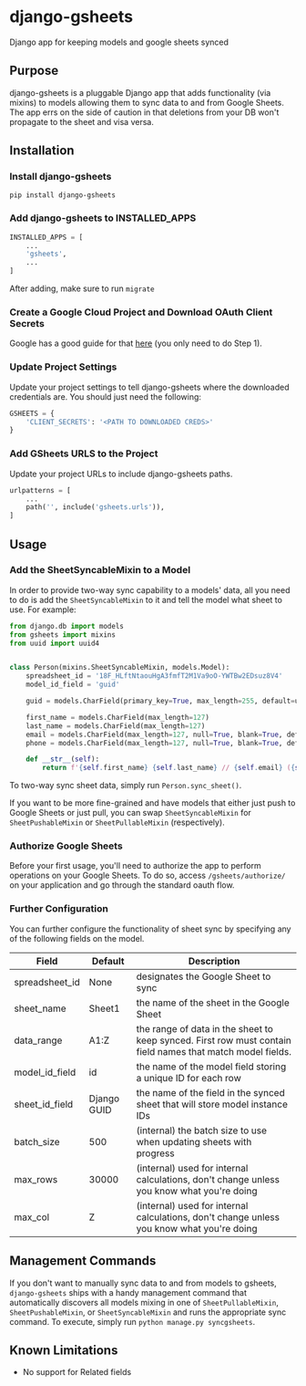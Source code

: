 # django-gsheets
Django app for keeping models and google sheets synced

## Purpose
django-gsheets is a pluggable Django app that adds functionality (via mixins) to models allowing them to sync data to and from Google Sheets. The app errs on the side of caution in that deletions from your DB won't propagate to the sheet and visa versa.

## Installation
### Install django-gsheets
```
pip install django-gsheets
```
### Add django-gsheets to INSTALLED_APPS
```python
INSTALLED_APPS = [
    ...
    'gsheets',
    ...
]
```
After adding, make sure to run `migrate`

### Create a Google Cloud Project and Download OAuth Client Secrets
Google has a good guide for that [here](https://developers.google.com/sheets/api/quickstart/python) (you only need to do Step 1).

### Update Project Settings
Update your project settings to tell django-gsheets where the downloaded credentials are. You should just need the following:
```python
GSHEETS = {
    'CLIENT_SECRETS': '<PATH TO DOWNLOADED CREDS>'
}
```

### Add GSheets URLS to the Project
Update your project URLs to include django-gsheets paths.
```python
urlpatterns = [
    ...
    path('', include('gsheets.urls')),
]
```

## Usage
### Add the SheetSyncableMixin to a Model
In order to provide two-way sync capability to a models' data, all you need to do is add the `SheetSyncableMixin` to it and tell the model what sheet to use. For example:

```python
from django.db import models
from gsheets import mixins
from uuid import uuid4


class Person(mixins.SheetSyncableMixin, models.Model):
    spreadsheet_id = '18F_HLftNtaouHgA3fmfT2M1Va9oO-YWTBw2EDsuz8V4'
    model_id_field = 'guid'

    guid = models.CharField(primary_key=True, max_length=255, default=uuid4)

    first_name = models.CharField(max_length=127)
    last_name = models.CharField(max_length=127)
    email = models.CharField(max_length=127, null=True, blank=True, default=None)
    phone = models.CharField(max_length=127, null=True, blank=True, default=None)

    def __str__(self):
        return f'{self.first_name} {self.last_name} // {self.email} ({self.guid})'
```
To two-way sync sheet data, simply run `Person.sync_sheet()`.

If you want to be more fine-grained and have models that either just push to Google Sheets or just pull, you can swap `SheetSyncableMixin` for `SheetPushableMixin` or `SheetPullableMixin` (respectively).

### Authorize Google Sheets
Before your first usage, you'll need to authorize the app to perform operations on your Google Sheets. To do so, access `/gsheets/authorize/` on your application and go through the standard oauth flow.

### Further Configuration
You can further configure the functionality of sheet sync by specifying any of the following fields on the model.

| Field  | Default | Description |
| ------------- | ------------- | ------------- |
| spreadsheet_id  | None  | designates the Google Sheet to sync  |
| sheet_name  | Sheet1  | the name of the sheet in the Google Sheet  |
| data_range  | A1:Z  | the range of data in the sheet to keep synced. First row must contain field names that match model fields.  |
| model_id_field  | id  | the name of the model field storing a unique ID for each row  |
| sheet_id_field  | Django GUID  | the name of the field in the synced sheet that will store model instance IDs  |
| batch_size  | 500  | (internal) the batch size to use when updating sheets with progress  |
| max_rows  | 30000  | (internal) used for internal calculations, don't change unless you know what you're doing  |
| max_col  | Z  | (internal) used for internal calculations, don't change unless you know what you're doing  |

## Management Commands
If you don't want to manually sync data to and from models to gsheets, `django-gsheets` ships with a handy management command that automatically discovers all models mixing in one of `SheetPullableMixin`, `SheetPushableMixin`, or `SheetSyncableMixin` and runs the appropriate sync command. To execute, simply run `python manage.py syncgsheets`.

## Known Limitations

* No support for Related fields
